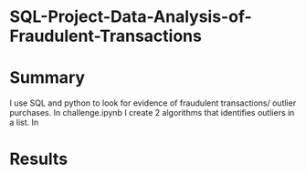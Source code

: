 # SQL-Project-Data-Analysis-of-Fraudulent-Transactions

# Summary
I use SQL and python to look for evidence of fraudulent transactions/ outlier purchases.
In challenge.ipynb I create 2 algorithms that identifies outliers in a list.
In
# Results

